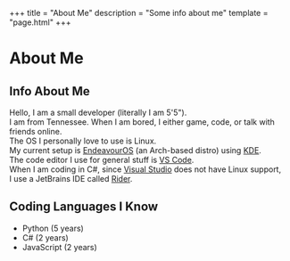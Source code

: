 +++
title = "About Me"
description = "Some info about me"
template = "page.html"
+++

# About Me

## Info About Me

Hello, I am a small developer (literally I am 5'5").  
I am from Tennessee. When I am bored, I either game, code, or talk with friends online.  
The OS I personally love to use is Linux.  
My current setup is [EndeavourOS](https://endeavouros.com/) (an Arch-based distro) using [KDE](https://kde.org/).  
The code editor I use for general stuff is [VS Code](https://code.visualstudio.com/).  
When I am coding in C#, since [Visual Studio](https://visualstudio.microsoft.com/) does not have Linux support,  
I use a JetBrains IDE called [Rider](https://www.jetbrains.com/rider/).

## Coding Languages I Know

- Python (5 years)  
- C# (2 years)  
- JavaScript (2 years)  
